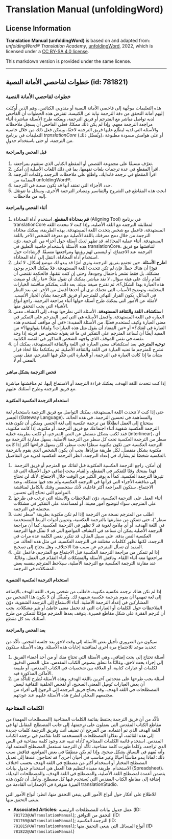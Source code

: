 # Translation Manual (unfoldingWord)

## License Information

**Translation Manual (unfoldingWord)** is based on and adapted from: _unfoldingWord® Translation Academy_, [unfoldingWord](https://unfoldingword.org/utw), 2022, which is licensed under a [CC BY-SA 4.0 license](https://creativecommons.org/licenses/by-sa/4.0/legalcode.en).

This markdown version is provided under the same license.



--------------------------------

## خطوات لفاحصي الأمانة النصية (id: 781821)

### خطوات لفاحصي الأمانة النصية

هذه التعليمات موجَّهة إلى فاحصي الأمانة النصية أو مندوبي الكنائس، وهم الذين أُوكلت إليهم أمانة التحقق من دقة الترجمة نيابة عن الكنيسة. تفترض هذه الخطوات أن الفاحص لديه تواصل مباشر مع المترجم أو فريق الترجمة، ويمكنه طرح الأسئلة مباشرة أثناء مراجعة الترجمة معهم. وإذا لم يكن ذلك ممكنًا، فعلى الفاحص أن يسجل ملاحظاته والأسئلة التي لديه ليطّلع عليها فريق الترجمة لاحقًا، ويمكن فعل ذلك من خلال خاصية التعليقات في برنامج *translationCore* (ويُفضّل ذلك)، أو على هوامش مسودة مطبوعة من الترجمة، أو حتى باستخدام جدولٍ.

#### قبل الفحص والمراجعة

1. تعرّف مسبقًا على مجموعة القصص أو المقطع الكتابي الذي ستقوم بمراجعته.
2. اقرأ المقطع في عدة ترجمات بلغات تفهمها، بما في ذلك اللغات الأصلية إن أمكن.
3. اقرأ المقطع في ترجمة فاندايك، واطلع على ملاحظات الترجمة وكلمات الترجمة المقدّمة من unfoldingWord®.
4. حدد الأجزاء التي تعتقد أنها قد تكون صعبة في الترجمة.
5. ابحث هذه المقاطع في الشروح والتفاسير ومصادر الترجمة الأخرى، وسجّل ما تتوصّل إليه من ملاحظات.

#### أثناء الفحص والمراجعة

1. **قم بمحاذاة المقطع**. استخدم أداة المحاذاة (Aligning Tool) في برنامج translationCore لمطابقة الترجمة مع اللغة الأصلية. وإذا كنت لا تتحدث اللغة المستهدفة، فاعمل مع شخص يتحدث اللغة المستهدفة. بهذه الطريقة، يمكنك محاذاة الترجمة من خلال دمج معرفتك باللغة الأصلية مع معرفة الشخص الآخر باللغة المستهدفة. أثناء عملية المحاذاة، قد تظهر لديك أسئلة حول أجزاء من الترجمة. دوّن هذه الأسئلة باستخدام خاصية التعليق في translationCore، لتناقشها مع فريق الترجمة عند الاجتماع، أو ليتسنى لهم رؤيتها ومراجعتها مسبقًا. لإرشادات حول استخدام أداة المحاذاة، انتقل إلى أداة المحاذاة.
2. **اطرح الأسئلة**. حين تجتمع بفريق الترجمة وترى أمرًا قد يبدو لك موضع إشكال، لا تُعلن فورًا أن هناك خطأ. فإن لم تكن تتحدث اللغة المستهدفة، فلا يمكنك الجزم بوجود مشكلة، بل فقط تشعر باحتمال وجودها. وحتى إن كنت تتقنها، فالحكمة تقتضي أن تُقدّم رأيك على هيئة سؤال، لا نقد مباشر. يمكنك أن تقول مثلاً: «ما رأيك لو صيغت هذه العبارة بهذا الشكل؟»، ثم تقترح صيغة بديلة. بعد ذلك، يمكنكم مناقشة الخيارات المختلفة، وتوضيح الأسباب التي تجعلك ترى أن أحدها أفضل من الآخر. ثم، بعد النظر في البدائل، يكون القرار النهائي للمترجم أو فريق الترجمة بشأن الخيار الأنسب. لأمثلة عن الأمور التي يمكنك طرح أسئلة حولها أثناء مراجعة الترجمة، راجع أنواع الأشياء التي يجب التحقق منها.
3. **استكشاف اللغة والثقافة المستهدفة**. الأسئلة التي تطرحها تهدف إلى اكتشاف معنى العبارة في اللغة المستهدفة. وأفضل الأسئلة هي التي تُعين المترجم على التفكير في معنى العبارة وكيف تُستخدم فعليًا. من الأسئلة المفيدة: «في أي مواقف تُستخدم هذه العبارة في لغتك؟» أو «من المعتاد أن يقول مثل هذه العبارات؟ ولماذا يقولونها؟» من المفيد أيضًا أن تُساعد المترجم على التفكير في ما قد يقوله شخص من قريته إذا وجد نفسه في نفس الموقف الذي واجهه الشخص المذكور في القصة الكتابية.
4. **توجيه المترجم**. بعد استكشاف معنى العبارة في اللغة والثقافة المستهدفة، يمكنك أن تشرح للمترجم ما تعنيه العبارة في اللغة والثقافة الأصلية. ثم يمكنكما معًا اتخاذ قرار بشأن ما إذا كانت العبارة في الترجمة، أو العبارة التي فكّر فيها المترجم، تنقل نفس المعنى أم لا.

#### فحص الترجمة بشكل مباشر

إذا كنت تتحدث اللغة الهدف، يمكنك قراءة الترجمة أو الاستماع إليها، ثم مناقشتها مباشرة مع فريق الترجمة وطرح أسئلتك عليهم.

#### استخدام الترجمة العكسية المكتوبة

حتى إذا كنت لا تتحدث اللغة المستهدفة، يمكنك التواصل مع فريق الترجمة باستخدام لغة الجسر (Gateway Language)، والمساهمة في تحسين الترجمة. في هذه الحالة، ستحتاج إلى العمل انطلاقًا من ترجمة عكسية إلى لغة الجسر. ويمكن أن تكون هذه الترجمة العكسية شفهية أثناء اجتماعك مع فريق الترجمة، أو مكتوبة. إذا كانت مكتوبة، فقد تُكتب بشكل منفصل عن النص المترجم، أو تُكتب بطريقة خطية (interlinear)، أي سطر من الترجمة العكسية تحت كل سطر من الترجمة الأصلية. يسهل مقارنة الترجمة مع الترجمة العكسية حين تكون مكتوبة سطرًا تحت سطر، لكن يسهل قراءتها أكثر إذا كانت مكتوبة بشكل منفصل. لكل طريقة مزاياها. يجب أن يكون الشخص الذي يقوم بالترجمة العكسية شخصًا لم يشارك في إعداد الترجمة. انظر الترجمة العكسية لمزيد من التفاصيل.

1. إن أمكن، راجع الترجمة العكسية المكتوبة قبل لقائك مع المترجم أو فريق الترجمة. فهذا يمنحك وقتًا للتفكير في المقطع، والقيام ببحث إضافي حول الأسئلة التي قد تثيرها الترجمة العكسية. كما أنه يوفر الكثير من الوقت خلال الاجتماع، لأنك لن تحتاج إلى مناقشة الأجزاء التي قرأتها في الترجمة العكسية ولم تجد فيها مشكلة. وعند الاجتماع، ستكون المراجعة أكثر فاعلية، لأنك ستخصص وقتك بالكامل لمناقشة المواضع التي تحتاج إلى تحسين.
2. أثناء العمل على الترجمة العكسية، دوّن الملاحظات والأسئلة التي ترغب في طرحها على المترجم، سواء لتوضيح أمور معينة، أو لمساعدته على التفكير في مشكلات محتملة في الترجمة.
3. اطلب من المترجم نسخة من الترجمة (إذا لم تكن مكتوبة بطريقة "سطر تحت سطر")، حتى تتمكن من مقارنتها بالترجمة العكسية، وتدوين أدوات الربط المستخدمة في اللغة الهدف، أو أي ملامح لغوية قد لا تظهر في الترجمة العكسية. كما أن مراجعة الترجمة الأصلية يمكن أن تساعد في اكتشاف المواضع التي قد لا تمثّل فيها الترجمة العكسية النص بدقة. على سبيل المثال، قد تتكرر نفس الكلمة عدة مرات في الترجمة، لكنها تظهر ككلمات مختلفة في الترجمة العكسية. في مثل هذه الحالة، من المفيد أن تسأل المترجم عن سبب هذا الاختلاف، وهل يحتاج إلى تصحيح.
4. إذا لم تتمكن من مراجعة الترجمة العكسية قبل الاجتماع مع المترجم، فاعمل على مراجعتها معه أثناء اللقاء، وناقش الأسئلة والمشكلات أثناء التقدّم في العمل. وغالبًا، عند مقارنة الترجمة العكسية مع الترجمة الأصلية، سيلاحظ المترجم بنفسه بعض المشكلات في الترجمة.

#### استخدام الترجمة العكسية الشفوية

إذا لم تكن هناك ترجمة عكسية مكتوبة، فاطلب من شخص يعرف اللغة الهدف بالإضافة إلى لغة تفهمها أن يقوم بترجمة عكسية شفهية لك. ويُفضَّل أن لا يكون هذا الشخص من المشاركين في إعداد الترجمة الأصلية. أثناء الاستماع إلى الترجمة الشفوية، دوّن الملاحظات حول الكلمات أو العبارات التي قد تحمل معنى خاطئ أو تثير مشكلات. يجب أن تُترجم الفقرة على شكل مقاطع قصيرة، يتوقف بعدها المترجم مؤقتًا لتتمكن من طرح أسئلتك بعد كل مقطع.

#### بعد الفحص والمراجعة

سيكون من الضروري تأجيل بعض الأسئلة إلى وقت لاحق بعد جلسة الفحص. تأكّد من تحديد موعد للاجتماع مرة أخرى لمناقشة إجابات هذه الأسئلة. وهذه الأسئلة ستكون:

1. أسئلة تحتاج إلى بحث إضافي، وهي الأسئلة التي تحتاج منك أو من أحد أعضاء الفريق إلى إجراء بحث لاحق، وغالبًا ما تتعلق بنصوص الكتاب المقدس، مثل: المعنى الدقيق لكلمات أو عبارات كتابية، أو العلاقة بين شخصيات في الكتاب المقدس، أو طبيعة الأماكن المذكورة فيه.
2. أسئلة يجب طرحها على متحدثين آخرين باللغة الهدف. وهذه الأسئلة تُطرح للتأكّد من أن بعض العبارات تُوصِل المعنى الصحيح، أو لفحص الخلفية الثقافية لبعض المصطلحات في اللغة الهدف. وقد يحتاج فريق الترجمة إلى الرجوع إلى أفراد من مجتمعهم المحلي لطرح هذه الأسئلة عليهم عند عودتهم.

### الكلمات المفتاحية

تأكّد من أن فريق الترجمة يحتفظ بقائمة الكلمات المفتاحية (المصطلحات المهمة) من مقاطع الكتاب المقدس التي يعملون على ترجمتها، إلى جانب المصطلح المقابل لها في اللغة الهدف الذي تم اعتماده. من المرجح أن تضيف أنت وفريق الترجمة كلمات جديدة إلى هذه القائمة، أو تعدّلوا المصطلحات المستخدمة كلما تقدّمتم في ترجمة الكتاب المقدس. استخدم قائمة الكلمات المفتاحية كأداة تنبيه عند وجود كلمة مفتاحية في النص الذي تراجعه. وكلما ظهرت كلمة مفتاحية، تأكّد أن الترجمة تستعمل المصطلح المعتمد لها، وأنه يُفهم في السياق بشكل صحيح. وإذا لم يكن منطقيًا في بعض المواضع، فناقش سبب ذلك: لماذا يبدو مناسبًا أحيانًا وغير مناسب في أحيان أخرى؟ قد تحتاجون عندها إلى تعديل المصطلح المختار أو استخدام أكثر من مصطلح في اللغة الهدف بحسب اختلاف الاستخدام. طريقة مفيدة لتنظيم هذا العمل هي استخدام جدول بيانات (Spreadsheet)، يتضمن أعمدة لمصطلح اللغة الأصلية، والمصطلح في اللغة الهدف، والمصطلحات البديلة، إضافة إلى مقاطع الكتاب المقدس التي يُستخدم فيها كل مصطلح. ونأمل أن تكون هذه الميزة متوفرة في الإصدارات القادمة من translationStudio.

للاطلاع على أفكار حول أنواع الأمور التي ينبغي التحقق منها، انظر: أنواع الأمور التي ينبغي التحقق منها.

* **Associated Articles:** عمل جدول بيانات للمصطلحات الرئيسية (ID: `781723@UWTranslationManual`); التحقق من التوافق (ID: `781769@UWTranslationManual`); الترجمة العكسية (ID: `781815@UWTranslationManual`); أنواع المسائل التي ينبغي التحقق منها (ID: `781822@UWTranslationManual`)

